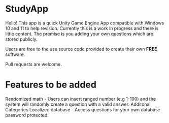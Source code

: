# StudyApp

Hello! This app is a quick Unity Game Engine App compatible with Windows 10 and 11 to help revision. Currently this is a work in progress and there is little content. The premise is you adding your own questions which are stored publicly.

Users are free to the use source code provided to create their own <strong> FREE </strong> software.

Pull requests are welcome.

# Features to be added
Randomized math - Users can insert ranged number (e.g 1-100) and the system will randomly create a question with a valid answer.
Additonal Categories
Localized database - Access questions for your own database password protected.
